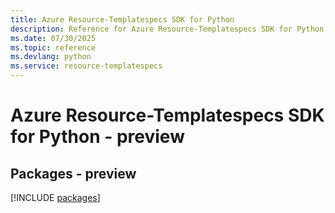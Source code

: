 ```yaml
---
title: Azure Resource-Templatespecs SDK for Python
description: Reference for Azure Resource-Templatespecs SDK for Python
ms.date: 07/30/2025
ms.topic: reference
ms.devlang: python
ms.service: resource-templatespecs
---
```

# Azure Resource-Templatespecs SDK for Python - preview
## Packages - preview
[!INCLUDE [packages](resource-templatespecs-index.md)]